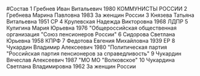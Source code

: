 #Состав
1 Гребнев Иван Витальевич 1980 КОММУНИСТЫ РОССИИ
2 Гребнева Марина Павловна 1983 За женщин России
3 Князева Татьяна Витальевна 1951 СР
4 Крулевская Надежда Викторовна 1968 ЛДПР
5 Кулигина Мария Юрьевна 1976 \"Общероссийская общественная организация \"Союз пенсионеров России\"
6 Сидорова Светлана Юрьевна 1958 КПРФ
7 Федотова Евгения Михайловна 1939 ЕР
8 Чукардин Владимир Алексеевич 1980 \"Политическая партия \"Российская партия пенсионеров за справедливость\"
9 Чукардин Вячеслав Алексеевич 1987 \"МО МО \"Волковское\"
10 Чукардина Светлана Владимировна 1962 За женщин России
